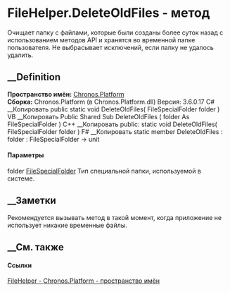 # FileHelper.DeleteOldFiles - метод
Очищает папку с файлами, которые были созданы более суток назад с
использованием методов API и хранятся во временной папке пользователя. Не
выбрасывает исключений, если папку не удалось удалить.
## __Definition
 **Пространство имён:** [Chronos.Platform](N_Chronos_Platform.htm)  
 **Сборка:** Chronos.Platform (в Chronos.Platform.dll) Версия: 3.6.0.17
C# __Копировать
     public static void DeleteOldFiles(
    	FileSpecialFolder folder
    )
VB __Копировать
     Public Shared Sub DeleteOldFiles ( 
    	folder As FileSpecialFolder
    )
C++ __Копировать
     public:
    static void DeleteOldFiles(
    	FileSpecialFolder folder
    )
F# __Копировать
     static member DeleteOldFiles : 
            folder : FileSpecialFolder -> unit 
#### Параметры
folder [FileSpecialFolder](T_Chronos_Platform_FileSpecialFolder.htm)
    Тип специальной папки, используемой в системе.
##  __Заметки
Рекомендуется вызывать метод в такой момент, когда приложение не использует
никакие временные файлы.
## __См. также
#### Ссылки
[FileHelper - ](T_Chronos_Platform_FileHelper.htm)
[Chronos.Platform - пространство имён](N_Chronos_Platform.htm)
